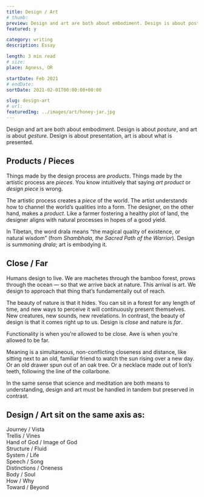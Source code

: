 ```yaml
---
title: Design / Art
# thumb:
preview: Design and art are both about embodiment. Design is about posture, and art is about gesture. Design is about presentation, art is about what is presented.
featured: y

category: writing
description: Essay

length: 3 min read
# size:
place: Agness, OR

startDate: Feb 2021
# endDate:
sortDate: 2021-02-01T00:00:00+00:00

slug: design-art
# url:
featuredImg: ../images/art/honey-jar.jpg
---
```


Design and art are both about embodiment. Design is about _posture_, and art is about _gesture_. Design is about presentation, art is about what is presented.

## Products / Pieces

Things made by the design process are _products_. Things made by the artistic process are _pieces_. You know intuitively that saying _art product_ or _design piece_ is wrong.

The artistic process creates a _piece_ of the world. The artist understands how to channel the world’s qualities into a form. The designer, on the other hand, makes a _product_. Like a farmer fostering a healthy plot of land, the designer aligns with natural processes in hopes of a good yield.

In Tibetan, the word drala means “the magical quality of existence, or natural wisdom” (from _Shambhala, the Sacred Path of the Warrior_). Design is summoning _drala_; art is embodying it.

## Close / Far

Humans design to live. We are machetes through the bamboo forest, prows through the ocean — so that we arrive back at nature. This arrival is art. We design to approach that thing that’s fundamentally out of reach.

The beauty of nature is that it hides. You can sit in a forest for any length of time, and new ways to perceive it will continuously present themselves. New creatures, new sounds, new revelations. In contrast, the beauty of design is that it comes right up to us. Design is _close_ and nature is _far_.

Functionality is when you’re allowed to be close. Awe is when you’re allowed to be far.

Meaning is a simultaneous, non-conflicting closeness and distance, like sitting next to an old, familiar friend to watch the sun rising over a new day. Or an old drawer spun out of an oak tree. Or a necklace made out of lion’s teeth, following the line of the collarbone.

In the same sense that science and meditation are both means to understanding, design and art must be handled in tandem but preserved in contrast.

## Design / Art sit on the same axis as:

Journey / Vista<br>
Trellis / Vines<br>
Hand of God / Image of God<br>
Structure / Fluid<br>
System / Life<br>
Speech / Song<br>
Distinctions / Oneness<br>
Body / Soul<br>
How / Why<br>
Toward / Beyond
